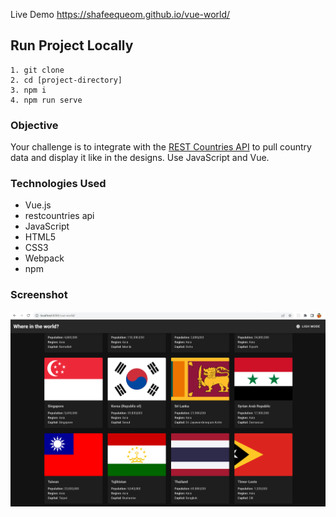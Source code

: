 Live Demo
https://shafeequeom.github.io/vue-world/


## Run Project Locally
```
1. git clone 
2. cd [project-directory]
3. npm i
4. npm run serve
```

### Objective

Your challenge is to integrate with the [REST Countries API](https://restcountries.com/#api-endpoints-v2) to pull country data and display it like in the designs. Use JavaScript and Vue.

### Technologies Used
- Vue.js
- restcountries api
- JavaScript
- HTML5
- CSS3
- Webpack
- npm

### Screenshot
![screenshot](screenshot.png)
